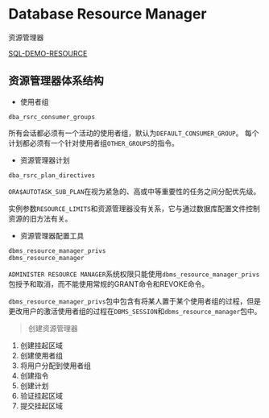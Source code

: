 # Database Resource Manager

资源管理器

[SQL-DEMO-RESOURCE](../../sql_demo/mgmt/resource/resource.sql)

## 资源管理器体系结构

- 使用者组

`dba_rsrc_consumer_groups`

所有会话都必须有一个活动的使用者组，默认为`DEFAULT_CONSUMER_GROUP`。
每个计划都必须有一个针对使用者组`OTHER_GROUPS`的指令。

- 资源管理器计划

`dba_rsrc_plan_directives`

`ORA$AUTOTASK_SUB_PLAN`在视为紧急的、高或中等重要性的任务之间分配优先级。

实例参数`RESOURCE_LIMITS`和资源管理器没有关系，它与通过数据库配置文件控制资源的旧方法有关。

- 资源管理器配置工具

```oracle
dbms_resource_manager_privs
dbms_resource_manager
```

`ADMINISTER RESOURCE MANAGER`系统权限只能使用`dbms_resource_manager_privs`包授予和取消，而不能使用常规的GRANT命令和REVOKE命令。

`dbms_resource_manager_privs`包中包含有将某人置于某个使用者组的过程，但是更改用户的激活使用者组的过程在`DBMS_SESSION`和`dbms_resource_manager`包中。


> 创建资源管理器

1. 创建挂起区域
2. 创建使用者组
3. 将用户分配到使用者组
4. 创建指令
5. 创建计划
6. 验证挂起区域
7. 提交挂起区域

